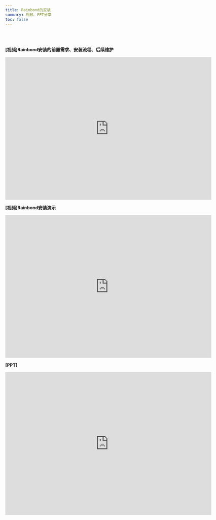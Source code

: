 ```yaml
---
title: Rainbond的安装
summary: 视频、PPT分享
toc: false
---
```

<br/>
<br/>


**[视频]Rainbond安装的前置需求、安装流程、后续维护**

<iframe height=450 width=650 src='https://player.youku.com/embed/XMzM1NTQ0ODg1Mg==' frameborder=0 'allowfullscreen'></iframe>

**[视频]Rainbond安装演示**

<iframe height=450 width=650 src='https://player.youku.com/embed/XMzM3NDIyMzM0NA==' frameborder=0 'allowfullscreen'></iframe>

**[PPT]**

<embed width="650" height="450" fullscreen="yes" src="https://static.goodrain.com/images/acp/docs/video/rainbond_install.pdf">


